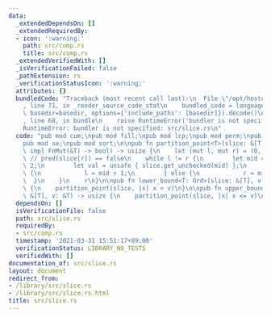 ```yaml
---
data:
  _extendedDependsOn: []
  _extendedRequiredBy:
  - icon: ':warning:'
    path: src/comp.rs
    title: src/comp.rs
  _extendedVerifiedWith: []
  _isVerificationFailed: false
  _pathExtension: rs
  _verificationStatusIcon: ':warning:'
  attributes: {}
  bundledCode: "Traceback (most recent call last):\n  File \"/opt/hostedtoolcache/Python/3.9.4/x64/lib/python3.9/site-packages/onlinejudge_verify/documentation/build.py\"\
    , line 71, in _render_source_code_stat\n    bundled_code = language.bundle(stat.path,\
    \ basedir=basedir, options={'include_paths': [basedir]}).decode()\n  File \"/opt/hostedtoolcache/Python/3.9.4/x64/lib/python3.9/site-packages/onlinejudge_verify/languages/user_defined.py\"\
    , line 68, in bundle\n    raise RuntimeError('bundler is not specified: {}'.format(path.as_posix()))\n\
    RuntimeError: bundler is not specified: src/slice.rs\n"
  code: "pub mod cum;\npub mod fill;\npub mod lcp;\npub mod perm;\npub mod rle;\n\
    pub mod sa;\npub mod sort;\n\npub fn partition_point<T>(slice: &[T], mut pred:\
    \ impl FnMut(&T) -> bool) -> usize {\n    let (mut l, mut r) = (0, slice.len());\
    \ // pred(slice[r]) == false\n    while l != r {\n        let mid = (l + r) /\
    \ 2;\n        let val = unsafe { slice.get_unchecked(mid) };\n        if pred(val)\
    \ {\n            l = mid + 1;\n        } else {\n            r = mid;\n      \
    \  }\n    }\n    r\n}\n\npub fn lower_bound<T: Ord>(slice: &[T], v: &T) -> usize\
    \ {\n    partition_point(slice, |x| x < v)\n}\n\npub fn upper_bound<T: Ord>(slice:\
    \ &[T], v: &T) -> usize {\n    partition_point(slice, |x| x <= v)\n}\n"
  dependsOn: []
  isVerificationFile: false
  path: src/slice.rs
  requiredBy:
  - src/comp.rs
  timestamp: '2021-03-31 15:51:17+09:00'
  verificationStatus: LIBRARY_NO_TESTS
  verifiedWith: []
documentation_of: src/slice.rs
layout: document
redirect_from:
- /library/src/slice.rs
- /library/src/slice.rs.html
title: src/slice.rs
---
```

